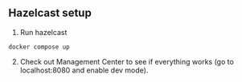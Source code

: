 ## Hazelcast setup

1. Run hazelcast

```(bash)
docker compose up
```

2. Check out Management Center to see if everything works (go to localhost:8080 and enable dev mode).
